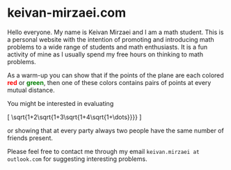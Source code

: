 # keivan-mirzaei.com

Hello everyone. My name is Keivan Mirzaei and I am a math student. This is a personal website with the intention of promoting and introducing math problems to a wide range of students and math enthusiasts. It is a fun activity of mine as I usually spend my free hours on thinking to math problems.

As a warm-up you can show that if the points of the plane are each colored <b style="color:red;">red</b> or <b style="color:green;">green</b>, then one of these colors contains pairs of points at every mutual distance.

You might be interested in evaluating

\[
\sqrt{1+2\sqrt{1+3\sqrt{1+4\sqrt{1+\dots}}}}
\]

or showing that at every party always two people have the same number of friends present.

Please feel free to contact me through my email `keivan.mirzaei at outlook.com` for suggesting interesting problems.

<!-- separator -->
